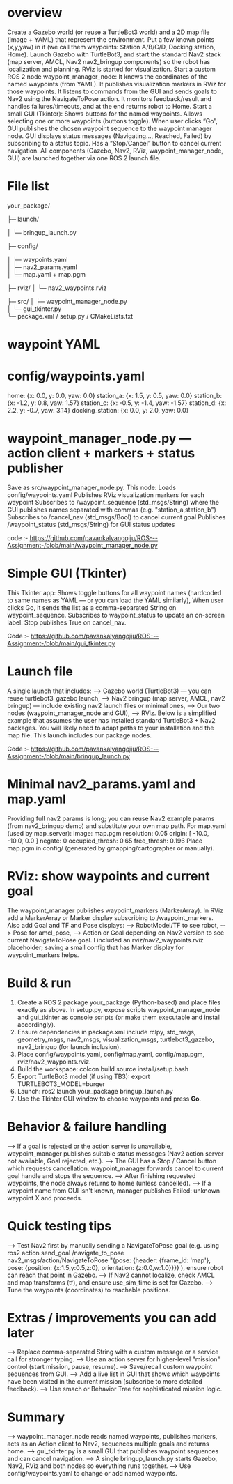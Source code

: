 # overview
Create a Gazebo world (or reuse a TurtleBot3 world) and a 2D map file (image + YAML) that represent the environment. Put a few known points (x,y,yaw) in it (we call them waypoints: Station A/B/C/D, Docking station, Home).
Launch Gazebo with TurtleBot3, and start the standard Nav2 stack (map server, AMCL, Nav2 nav2_bringup components) so the robot has localization and planning. RViz is started for visualization.
Start a custom ROS 2 node waypoint_manager_node:
It knows the coordinates of the named waypoints (from YAML).
It publishes visualization markers in RViz for those waypoints.
It listens to commands from the GUI and sends goals to Nav2 using the NavigateToPose action.
It monitors feedback/result and handles failures/timeouts, and at the end returns robot to Home.
Start a small GUI (Tkinter):
Shows buttons for the named waypoints.
Allows selecting one or more waypoints (buttons toggle).
When user clicks “Go”, GUI publishes the chosen waypoint sequence to the waypoint manager node.
GUI displays status messages (Navigating…, Reached, Failed) by subscribing to a status topic.
Has a “Stop/Cancel” button to cancel current navigation.
All components (Gazebo, Nav2, RViz, waypoint_manager_node, GUI) are launched together via one ROS 2 launch file.

# File list
your_package/

├─ launch/

│  └─ bringup_launch.py

├─ config/

│  ├─ waypoints.yaml                   
│  ├─ nav2_params.yaml                 
│  └─ map.yaml + map.pgm 

├─ rviz/
│  └─ nav2_waypoints.rviz

├─ src/
│  ├─ waypoint_manager_node.py         
│  └─ gui_tkinter.py                   
└─ package.xml / setup.py / CMakeLists.txt

# waypoint YAML
# config/waypoints.yaml
home:   {x: 0.0,  y: 0.0,  yaw: 0.0}
station_a: {x: 1.5,  y: 0.5,  yaw: 0.0}
station_b: {x: -1.2, y: 0.8,  yaw: 1.57}
station_c: {x: -0.5, y: -1.4, yaw: -1.57}
station_d: {x: 2.2,  y: -0.7, yaw: 3.14}
docking_station: {x: 0.0, y: 2.0, yaw: 0.0}

# waypoint_manager_node.py — action client + markers + status publisher
Save as src/waypoint_manager_node.py. This node:
Loads config/waypoints.yaml
Publishes RViz visualization markers for each waypoint
Subscribes to /waypoint_sequence (std_msgs/String) where the GUI publishes names separated with commas (e.g. "station_a,station_b")
Subscribes to /cancel_nav (std_msgs/Bool) to cancel current goal
Publishes /waypoint_status (std_msgs/String) for GUI status updates

code :- https://github.com/pavankalyangojju/ROS---Assignment-/blob/main/waypoint_manager_node.py

# Simple GUI (Tkinter)
This Tkinter app:
Shows toggle buttons for all waypoint names (hardcoded to same names as YAML — or you can load the YAML similarly),
When user clicks Go, it sends the list as a comma-separated String on waypoint_sequence.
Subscribes to waypoint_status to update an on-screen label.
Stop publishes True on cancel_nav.

Code :- https://github.com/pavankalyangojju/ROS---Assignment-/blob/main/gui_tkinter.py

# Launch file
A single launch that includes:
--> Gazebo world (TurtleBot3) — you can reuse turtlebot3_gazebo launch,
--> Nav2 bringup (map server, AMCL, nav2 bringup) — include existing nav2 launch files or minimal ones,
--> Our two nodes (waypoint_manager_node and GUI),
--> RViz.
Below is a simplified example that assumes the user has installed standard TurtleBot3 + Nav2 packages. You will likely need to adapt paths to your installation and the map file. This launch includes our package nodes.

Code :- https://github.com/pavankalyangojju/ROS---Assignment-/blob/main/bringup_launch.py

# Minimal nav2_params.yaml and map.yaml
Providing full nav2 params is long; you can reuse Nav2 example params (from nav2_bringup demo) and substitute your own map path. For map.yaml (used by map_server):
image: map.pgm
resolution: 0.05
origin: [ -10.0, -10.0, 0.0 ]
negate: 0
occupied_thresh: 0.65
free_thresh: 0.196
Place map.pgm in config/ (generated by gmapping/cartographer or manually).

# RViz: show waypoints and current goal
The waypoint_manager publishes waypoint_markers (MarkerArray). In RViz add a MarkerArray or Marker display subscribing to /waypoint_markers.
Also add Goal and TF and Pose displays:
--> RobotModel/TF to see robot,
--> Pose for amcl_pose,
--> Action or Goal depending on Nav2 version to see current NavigateToPose goal.
I included an rviz/nav2_waypoints.rviz placeholder; saving a small config that has Marker display for waypoint_markers helps.

# Build & run
1. Create a ROS 2 package your_package (Python-based) and place files exactly as above. In setup.py, expose scripts waypoint_manager_node and gui_tkinter as console scripts (or make them executable and install accordingly).
2. Ensure dependencies in package.xml include rclpy, std_msgs, geometry_msgs, nav2_msgs, visualization_msgs, turtlebot3_gazebo, nav2_bringup (for launch inclusion).
3. Place config/waypoints.yaml, config/map.yaml, config/map.pgm, rviz/nav2_waypoints.rviz.
4. Build the workspace:
   colcon build
   source install/setup.bash
5. Export TurtleBot3 model (if using TB3):
   export TURTLEBOT3_MODEL=burger
6. Launch:
   ros2 launch your_package bringup_launch.py
7. Use the Tkinter GUI window to choose waypoints and press **Go**.

# Behavior & failure handling
--> If a goal is rejected or the action server is unavailable, waypoint_manager publishes suitable status messages (Nav2 action server not available, Goal rejected, etc.).
--> The GUI has a Stop / Cancel button which requests cancellation. waypoint_manager forwards cancel to current goal handle and stops the sequence.
--> After finishing requested waypoints, the node always returns to home (unless cancelled).
--> If a waypoint name from GUI isn't known, manager publishes Failed: unknown waypoint X and proceeds.
# Quick testing tips
--> Test Nav2 first by manually sending a NavigateToPose goal (e.g. using ros2 action send_goal /navigate_to_pose nav2_msgs/action/NavigateToPose "{pose: {header: {frame_id: 'map'}, pose: {position: {x:1.5,y:0.5,z:0}, orientation: {z:0.0,w:1.0}}}} ), ensure robot can reach that point in Gazebo.
--> If Nav2 cannot localize, check AMCL and map transforms (tf), and ensure use_sim_time is set for Gazebo.
--> Tune the waypoints (coordinates) to reachable positions.

# Extras / improvements you can add later
--> Replace comma-separated String with a custom message or a service call for stronger typing.
--> Use an action server for higher-level "mission" control (start mission, pause, resume).
--> Save/recall custom waypoint sequences from GUI.
--> Add a live list in GUI that shows which waypoints have been visited in the current mission (subscribe to more detailed feedback).
--> Use smach or Behavior Tree for sophisticated mission logic.

# Summary
--> waypoint_manager_node reads named waypoints, publishes markers, acts as an Action client to Nav2, sequences multiple goals and returns home.
--> gui_tkinter.py is a small GUI that publishes waypoint sequences and can cancel navigation.
--> A single bringup_launch.py starts Gazebo, Nav2, RViz and both nodes so everything runs together.
--> Use config/waypoints.yaml to change or add named waypoints.

